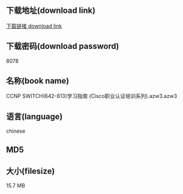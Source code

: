 ## 下载地址(download link)
[下载链接 download link](https://tutu365.netlify.app/?s=CCNP+SWITCH%28642-813%29%E5%AD%A6%E4%B9%A0%E6%8C%87%E5%8D%97+%28Cisco%E8%81%8C%E4%B8%9A%E8%AE%A4%E8%AF%81%E5%9F%B9%E8%AE%AD%E7%B3%BB%E5%88%97%29.azw3)

## 下载密码(download password)
8078

## 名称(book name)
CCNP SWITCH(642-813)学习指南 (Cisco职业认证培训系列).azw3.azw3

## 语言(language)
chinese

## MD5


## 大小(filesize)
15.7 MB
